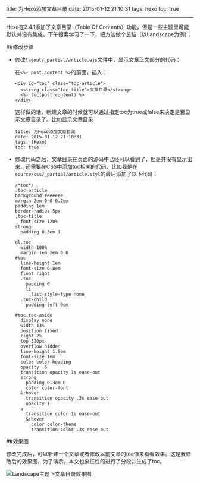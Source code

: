 title: 为Hexo添加文章目录
date: 2015-01-12 21:10:31
tags: hexo
toc: true

---

Hexo在2.4.1添加了文章目录（Table Of Contents）功能，但是一些主题里可能默认并没有集成，下午搜索学习了一下，把方法做个总结（以Landscape为例）：
<!--more-->

##修改步骤

* 修改`layout/_partial/article.ejs`文件中，显示文章正文部分的代码：

   在`<%- post.content %>`的前面，插入：
   
   ```
   <div id="toc" class="toc-article">
     <strong class="toc-title">文章目录</strong>
     <%- toc(post.content) %>
   </div>
   ```
   
   这样做的话，新建文章的时候就可以通过指定toc为true或false来决定是否显示文章目录了。比如显示文章目录
   
   ```
   title: 为Hexo添加文章目录
   date: 2015-01-12 21:10:31
   tags: [Hexo]
   toc: true
   ```

* 修改代码之后，文章目录在页面的源码中已经可以看到了，但是并没有显示出来。还需要在CSS中添加toc相关的代码，比如我是在`source/css/_partial/article.styl`的最后添加了以下代码：

   ```
   /*toc*/
   .toc-article
   background #eeeeee
   margin 2em 0 0 0.2em
   padding 1em
   border-radius 5px
   .toc-title
     font-size 120%
   strong
     padding 0.3em 1

   ol.toc
     width 100%
     margin 1em 2em 0 0
   #toc
     line-height 1em
     font-size 0.8em
     float right
     .toc
       padding 0 
       li
         list-style-type none
     .toc-child 
       padding-left 0em
   
   #toc.toc-aside
     display none
     width 13%
     position fixed
     right 2%
     top 320px
     overflow hidden
     line-height 1.5em
     font-size 1em
     color color-heading
     opacity .6
     transition opacity 1s ease-out
     strong
       padding 0.3em 0
       color color-font
     &:hover
       transition opacity .3s ease-out
       opacity 1
     a
       transition color 1s ease-out
       &:hover
         color color-theme
         transition color .3s ease-out   

   ```


##效果图

修改完成后，可以新建一个文章或者修改以前文章的toc值来看看效果。这是我修改后的效果图，为了演示，本文也象征性的进行了分段并生成了toc。

![Landscape主题下文章目录效果图](/image/toc_demo.png)


